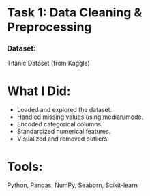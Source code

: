  # Task 1: Data Cleaning & Preprocessing

### Dataset:
Titanic Dataset (from Kaggle)

 # What I Did:
- Loaded and explored the dataset.
- Handled missing values using median/mode.
- Encoded categorical columns.
- Standardized numerical features.
- Visualized and removed outliers.
 # Tools:
Python, Pandas, NumPy, Seaborn, Scikit-learn